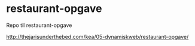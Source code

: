 # restaurant-opgave


Repo til restaurant-opgave

http://thejarisunderthebed.com/kea/05-dynamiskweb/restaurant-opgave/
